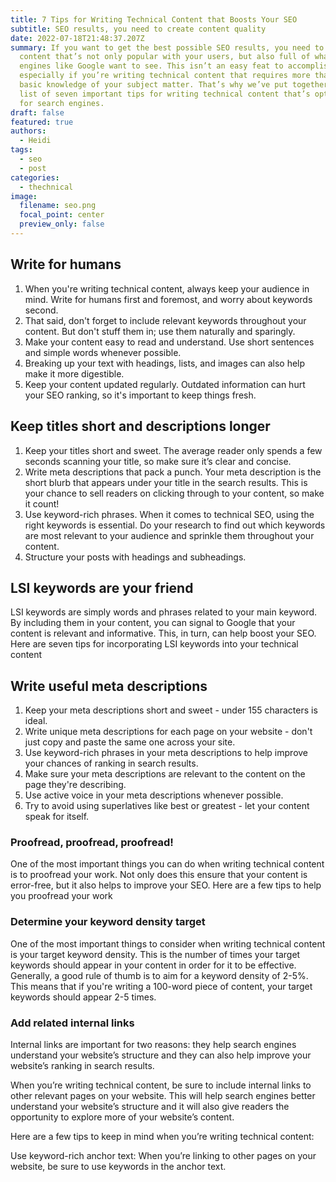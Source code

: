 ```yaml
---
title: 7 Tips for Writing Technical Content that Boosts Your SEO
subtitle: SEO results, you need to create content quality
date: 2022-07-18T21:48:37.207Z
summary: If you want to get the best possible SEO results, you need to create
  content that’s not only popular with your users, but also full of what search
  engines like Google want to see. This isn’t an easy feat to accomplish,
  especially if you’re writing technical content that requires more than just a
  basic knowledge of your subject matter. That’s why we’ve put together this
  list of seven important tips for writing technical content that’s optimized
  for search engines.
draft: false
featured: true
authors:
  - Heidi
tags:
  - seo
  - post
categories:
  - thechnical
image:
  filename: seo.png
  focal_point: center
  preview_only: false
---
```

## Write for humans

1. When you're writing technical content, always keep your audience in mind. Write for humans first and foremost, and worry about keywords second. 
2. That said, don't forget to include relevant keywords throughout your content. But don't stuff them in; use them naturally and sparingly. 
3. Make your content easy to read and understand. Use short sentences and simple words whenever possible. 
4. Breaking up your text with headings, lists, and images can also help make it more digestible. 
5. Keep your content updated regularly. Outdated information can hurt your SEO ranking, so it's important to keep things fresh.

## Keep titles short and descriptions longer

1. Keep your titles short and sweet. The average reader only spends a few seconds scanning your title, so make sure it’s clear and concise. 
2. Write meta descriptions that pack a punch. Your meta description is the short blurb that appears under your title in the search results. This is your chance to sell readers on clicking through to your content, so make it count!
3. Use keyword-rich phrases. When it comes to technical SEO, using the right keywords is essential. Do your research to find out which keywords are most relevant to your audience and sprinkle them throughout your content.
4. Structure your posts with headings and subheadings.

## LSI keywords are your friend

LSI keywords are simply words and phrases related to your main keyword. By including them in your content, you can signal to Google that your content is relevant and informative. This, in turn, can help boost your SEO. Here are seven tips for incorporating LSI keywords into your technical content

## Write useful meta descriptions

1. Keep your meta descriptions short and sweet - under 155 characters is ideal.
2. Write unique meta descriptions for each page on your website - don't just copy and paste the same one across your site.
3. Use keyword-rich phrases in your meta descriptions to help improve your chances of ranking in search results.
4. Make sure your meta descriptions are relevant to the content on the page they're describing.
5. Use active voice in your meta descriptions whenever possible.
6. Try to avoid using superlatives like best or greatest - let your content speak for itself.

### Proofread, proofread, proofread!

One of the most important things you can do when writing technical content is to proofread your work. Not only does this ensure that your content is error-free, but it also helps to improve your SEO. Here are a few tips to help you proofread your work

### Determine your keyword density target

One of the most important things to consider when writing technical content is your target keyword density. This is the number of times your target keywords should appear in your content in order for it to be effective. Generally, a good rule of thumb is to aim for a keyword density of 2-5%. This means that if you're writing a 100-word piece of content, your target keywords should appear 2-5 times.

### Add related internal links

Internal links are important for two reasons: they help search engines understand your website’s structure and they can also help improve your website’s ranking in search results. 

When you’re writing technical content, be sure to include internal links to other relevant pages on your website. This will help search engines better understand your website’s structure and it will also give readers the opportunity to explore more of your website’s content. 

Here are a few tips to keep in mind when you’re writing technical content: 

Use keyword-rich anchor text: When you’re linking to other pages on your website, be sure to use keywords in the anchor text.